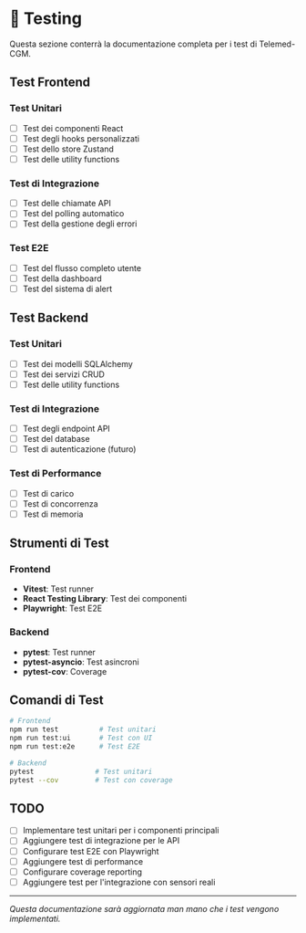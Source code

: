 # 🧪 Testing

Questa sezione conterrà la documentazione completa per i test di Telemed-CGM.

## Test Frontend

### Test Unitari
- [ ] Test dei componenti React
- [ ] Test degli hooks personalizzati
- [ ] Test dello store Zustand
- [ ] Test delle utility functions

### Test di Integrazione
- [ ] Test delle chiamate API
- [ ] Test del polling automatico
- [ ] Test della gestione degli errori

### Test E2E
- [ ] Test del flusso completo utente
- [ ] Test della dashboard
- [ ] Test del sistema di alert

## Test Backend

### Test Unitari
- [ ] Test dei modelli SQLAlchemy
- [ ] Test dei servizi CRUD
- [ ] Test delle utility functions

### Test di Integrazione
- [ ] Test degli endpoint API
- [ ] Test del database
- [ ] Test di autenticazione (futuro)

### Test di Performance
- [ ] Test di carico
- [ ] Test di concorrenza
- [ ] Test di memoria

## Strumenti di Test

### Frontend
- **Vitest**: Test runner
- **React Testing Library**: Test dei componenti
- **Playwright**: Test E2E

### Backend
- **pytest**: Test runner
- **pytest-asyncio**: Test asincroni
- **pytest-cov**: Coverage

## Comandi di Test

```bash
# Frontend
npm run test          # Test unitari
npm run test:ui       # Test con UI
npm run test:e2e      # Test E2E

# Backend
pytest               # Test unitari
pytest --cov         # Test con coverage
```

## TODO

- [ ] Implementare test unitari per i componenti principali
- [ ] Aggiungere test di integrazione per le API
- [ ] Configurare test E2E con Playwright
- [ ] Aggiungere test di performance
- [ ] Configurare coverage reporting
- [ ] Aggiungere test per l'integrazione con sensori reali

---

*Questa documentazione sarà aggiornata man mano che i test vengono implementati.* 